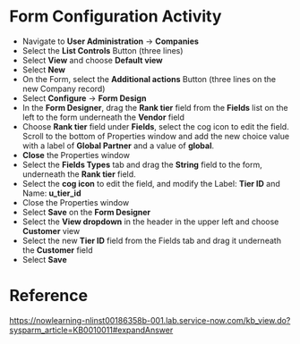 # Form Configuration Activity

- Navigate to **User Administration** -> **Companies**
- Select the **List Controls** Button (three lines)
- Select **View** and choose **Default view**
- Select **New**
- On the Form, select the **Additional actions** Button (three lines on the new Company record)
- Select **Configure** -> **Form Design**
- In the **Form Designer**, drag the **Rank tier** field from the **Fields** list on the left to the form underneath the **Vendor** field
- Choose **Rank tier** field under **Fields**, select the cog icon to edit the field. Scroll to the bottom of Properties window and add the new choice value with a label of **Global Partner** and a value of **global**.
- **Close** the Properties window
- Select the **Fields Types** tab and drag the **String** field to the form, underneath the **Rank tier** field. 
- Select the **cog icon** to edit the field, and modify the Label: **Tier ID** and Name: **u_tier_id**
- Close the Properties window
- Select **Save** on the **Form Designer**
- Select the **View dropdown** in the header in the upper left and choose **Customer** view
- Select the new **Tier ID** field from the Fields tab and drag it underneath the **Customer** field
- Select **Save**

# Reference

https://nowlearning-nlinst00186358b-001.lab.service-now.com/kb_view.do?sysparm_article=KB0010011#expandAnswer
